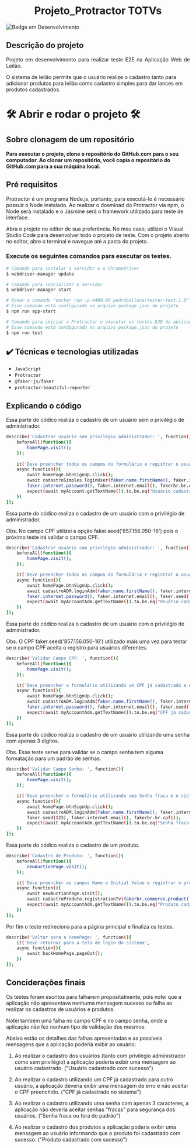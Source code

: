 <h1 align="center"> Projeto_Protractor TOTVs </h1>

![Badge em Desenvolvimento](http://img.shields.io/static/v1?label=STATUS&message=EM%20DESENVOLVIMENTO&color=GREEN&style=for-the-badge)

## Descrição do projeto 

<p align="justify">
 Projeto em desenvolvimento para realizar teste E2E na Aplicação Web de Leilão. </p> 
 <p>O sistema de leilão permite que o usuário realize o cadastro tanto para adicionar produtos para leilão como cadastro simples para dar lances 
 em produtos cadastrados.
</p>

# 🛠️ Abrir e rodar o projeto 🛠️
## Sobre clonagem de um repositório

**Para executar o projeto, clone o repositório do GitHub.com para o seu computador.
Ao clonar um repositório, você copia o repositório do GitHub.com para a sua máquina local.**

## Pré requisitos 
Protractor é um programa Node.js, portanto, para executá-lo é necessário possuir o Node instalado.
Ao realizar o download do Protractor via npm, o Node será instalado e o Jasmine será o framework utilizado para teste de interface.


Abra o projeto no editor de sua preferência.
No meu caso, utilizei o Visual Studio Code para desenvolver todo o projeto de teste.
Com o projeto aberto no editor, abre o terminal e navegue até a pasta do projeto.

### Execute os seguintes comandos para executar os testes.
```bash
# Comando para instalar o servidor e o ChromeDriver
$ webdriver-manager update

# Comando para inicializar o servidor
$ webdriver-manager start

```
```bash
# Rodar o comando "docker run -p 4400:80 pedroballona/tester-test:1.0"
# Esse comando está configurado no arquivo package.json do projeto
$ npm run app-start

```
```bash
# Comando para iniciar a Protractor e executar os testes E2E da aplicação.
# Esse comando está condigurado no arquivo package.json do projeto
$ npm run test

```

## ✔️ Técnicas e tecnologias utilizadas

- ``JavaScript``
- ``Protractor``
- ``@faker-js/faker``
- ``protractor-beautiful-reporter``

## Explicando o código

Essa parte do códico realiza o cadastro de um usuário sem o privilégio de administrador.
```bash
describe('Cadastrar usuário sem privilégio administrador: ', function(){
    beforeAll(function(){
        homePage.visit();
    });
    
    it('Deve preencher todos os campos do formulário e registrar o usuário sem privilégio administrador e retornar uma mensagem de SUCESSO para o usuário',
    async function(){
        await homePage.btnSignUp.click();
        await cadastroSimples.loginUser(faker.name.firstName(), faker.internet.userName(),
        faker.internet.password(), faker.internet.email(), fakerbr.br.cpf());
        expect(await myAccount.getTextName()).to.be.eq("Usuário cadastrado com sucesso")
    })
});

```

<p> Essa parte do códico realiza o cadastro de um usuário com o privilégio de administrador.</p>
Obs. No campo CPF utilizei a opção faker.seed('857.156.050-16') pois o próximo teste irá validar o campo CPF. 

```bash
describe('Cadastrar usuário com privilégio administrador: ', function(){
    beforeAll(function(){
        homePage.visit();
    });

    it('Deve preencher todos os campos do formulário e registrar o usuário com privilégio administrador e retornar uma mensagem de SUCESSO para o usuário',
    async function(){
        await homePage.btnSignUp.click();
        await cadastroADM.loginAdm(faker.name.firstName(), faker.internet.userName(),
        faker.internet.password(), faker.internet.email(), faker.seed('857.156.050-16'));
        expect(await myAccountAdm.getTextName()).to.be.eq("Usuário cadastrado com sucesso")
    })
});

```

<p> Essa parte do códico realiza o cadastro de um usuário com o privilégio de administrador. </p>
Obs. O CPF faker.seed('857.156.050-16') utilizado mais uma vez para testar se o campo CPF aceita o registro para usuários diferentes.

```bash
describe('Validar Campo CPF: ', function(){
    beforeAll(function(){
        homePage.visit();
    });

    it('Deve preencher o formulário utilizando um CPF já cadastrado e e retornar uma mensagem de ERRO para o usuário',
    async function(){
        await homePage.btnSignUp.click();
        await cadastroADM.loginAdm(faker.name.firstName(), faker.internet.userName(),
        faker.internet.password(), faker.internet.email(), faker.seed('857.156.050-16'));
        expect(await myAccountAdm.getTextName()).to.be.eq("CPF já cadastrado no sistema")
    })
});

```

<p> Essa parte do códico realiza o cadastro de um usuário utilizando uma senha com apenas 3 dígitos. </p>
Obs. Esse teste serve para validar se o campo senha tem alguma formatação para um padrão de senhas.

```bash
describe('Validar Campo Senha: ', function(){
    beforeAll(function(){
        homePage.visit();
    });

    it('Deve preencher o formulário utilizando uma Senha fraca e o sistema não deve aceitar e retornar uma mensagem de ERRO para o usuário',
    async function(){
        await homePage.btnSignUp.click();
        await cadastroADM.loginAdm(faker.name.firstName(), faker.internet.userName(),
        faker.seed(123), faker.internet.email(), fakerbr.br.cpf());
        expect(await myAccountAdm.getTextName()).to.be.eq("Senha fraca ou fora do padrão")
    })
});

```

<p> Essa parte do códico realiza o cadastro de um produto. </p>

```bash
describe('Cadastro de Produto: ', function(){
    beforeAll(function(){
        newAuctionPage.visit();
    });

    it('Deve preencher os campos Name e Initial Value e registrar o produto no sistema e retornar uma mensagem de sucesso para o usuário',
    async function(){
        await newAuctionPage.visit();
        await cadastroProduto.registrationTv(fakerbr.commerce.product(), fakerbr.finance.amount());
        expect(await myAccountAdm.getTextName()).to.be.eq("Produto cadastrado com sucesso")
    })
});

```

<p> Por fim o teste redireciona para a página principal e finaliza os testes. </p>

```bash
describe('Voltar para a HomePage: ', function(){
    it('Deve retornar para a tela de login do sistema',
    async function(){
        await backHomePage.pageOut();
    })
});

```

## Conciderações finais

Os testes foram escritos para falharem propositalmente, pois notei que a aplicação não apresentava nenhuma mensagem sucesso ou falha 
ao realizar os cadastros de usuários e produtos.

Notei também uma falha no campo CPF e no campo senha, onde a aplicação não fez nenhum tipo de validação dos mesmos.

Abaixo estão os detalhes das falhas apresentadas e as possíveis mensagens que a aplicação poderia exibir ao usuário:

1. Ao realizar o cadastro dos usuários (tanto com privilégio administrador como sem privilégio) a aplicação 
poderia exibir uma mensagem ao usuário cadastrado. ("Usuário cadastrado com sucesso")

2. Ao realizar o cadastro utilizando um CPF já cadastrado para outro usuário, a aplicação deveria exibir uma mensagem 
de erro e não aceitar o CPF preenchido. ("CPF já cadastrado no sistema")

3. Ao realizar o cadastro utilizando uma senha com apenas 3 caracteres, a aplicação não deveria aceitar senhas "fracas" para 
segurança dos usuários. ("Senha fraca ou fora do padrão")

4. Ao realizar o cadastro dos produtos a aplicação poderia exibir uma mensagem ao usuário informando que o produto
foi cadastrado com sucesso. ("Produto cadastrado com sucesso")
